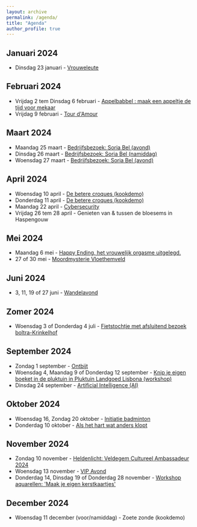 ```yaml
---
layout: archive
permalink: /agenda/
title: "Agenda"
author_profile: true
---
```


## Januari 2024

- Dinsdag 23 januari - [Vrouweleute](/assets/media/agenda/2024-01-23-vrouweleute.pdf)

## Februari 2024

- Vrijdag 2 tem Dinsdag 6 februari - [Appelbabbel : maak een appeltje de tijd voor mekaar](/assets/media/agenda/2024-02-02-appelbabbel.pdf)
- Vrijdag 9 februari - [Tour d'Amour](/assets/media/agenda/2024-02-09-amour.png)

## Maart 2024

- Maandag 25 maart - [Bedrijfsbezoek: Soria Bel (avond)](/assets/media/agenda/2024-03-25-Bedrijfsbezoek-SoriaBel.pdf)
- Dinsdag 26 maart - [Bedrijfsbezoek: Soria Bel (namiddag)](/assets/media/agenda/2024-03-25-Bedrijfsbezoek-SoriaBel.pdf)
- Woensdag 27 maart - [Bedrijfsbezoek: Soria Bel (avond)](/assets/media/agenda/2024-03-25-Bedrijfsbezoek-SoriaBel.pdf)

## April 2024

- Woensdag 10 april - [De betere croques (kookdemo)](/assets/media/agenda/2024-04-10-croques-over-the-top.pdf)
- Donderdag 11 april - [De betere croques (kookdemo)](/assets/media/agenda/2024-04-10-croques-over-the-top.pdf)
- Maandag 22 april - [Cybersecurity](/assets/media/agenda/2024-04-22-cybersecurity.png)
- Vrijdag 26 tem 28 april - Genieten van & tussen de bloesems in Haspengouw

## Mei 2024

- Maandag 6 mei - [Happy Ending, het vrouwelijk orgasme uitgelegd.](/assets/media/agenda/2024-05-06-happy.pdf)
- 27 of 30 mei - [Moordmysterie Vloethemveld](/assets/media/agenda/2024-05-27-mysterie.jpg)

## Juni 2024

- 3, 11, 19 of 27 juni - [Wandelavond](/assets/media/agenda/2024-06-03-wandelmaand.pdf)

## Zomer 2024

- Woensdag 3 of Donderdag 4 juli - [Fietstochtje met afsluitend bezoek boltra-Krinkelhof](/assets/media/agenda/2024-07-03-boltra.png)

## September 2024

- Zondag 1 september - [Ontbijt](/assets/media/agenda/2024-09-ontbijt.pdf)
- Woensdag 4, Maandag 9 of Donderdag 12 september - [Knip je eigen boeket in de pluktuin in Pluktuin Landgoed Lisbona (workshop)](/assets/media/agenda/2024-09-04-pluktuin.pdf)
- Dinsdag 24 september - [Artificial Intelligence (AI)](/assets/media/agenda/2024-09-24-AI.jpg)

## Oktober 2024

- Woensdag 16, Zondag 20 oktober - [Initiatie badminton](/assets/media/agenda/2024-10-16-badminton.pdf)
- Donderdag 10 oktober - [Als het hart wat anders klopt](/assets/media/agenda/2024-10-10-hart.pdf)

## November 2024

- Zondag 10 november - [Heldenlicht: Veldegem Cultureel Ambassadeur 2024](/assets/media/agenda/2024-11-10-heldenlicht.jpg)
- Woensdag 13 november - [VIP Avond](/assets/media/agenda/2024-11-13-VIP.pdf)
- Donderdag 14, Dinsdag 19 of Donderdag 28 november - [Workshop aquarellen: 'Maak je eigen kerstkaartjes'](/assets/media/agenda/2024-11-aquarellen.pdf)

## December 2024

- Woensdag 11 december (voor/namiddag) - Zoete zonde (kookdemo)
